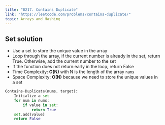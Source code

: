 ```yaml
---
title: "0217. Contains Duplicate"
link: "https://leetcode.com/problems/contains-duplicate/"
topic: Arrays and Hashing
---
```


## Set solution

- Use a set to store the unique value in the array
- Loop through the array, if the current number is already in the set, return True. Otherwise, add the current number to the set
- If the function does not return early in the loop, return False
- Time Complexity: **O(N)** with N is the length of the array `nums`
- Space Complexity: **O(N)** because we need to store the unique values in a set

```python
Contains-Duplicate(nums, target):
    Initialize a set
    for num in nums:
        if value in set:
            return True
    set.add(value)
    return False
```
